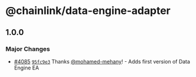 # @chainlink/data-engine-adapter

## 1.0.0

### Major Changes

- [#4085](https://github.com/smartcontractkit/external-adapters-js/pull/4085) [`95fc9e3`](https://github.com/smartcontractkit/external-adapters-js/commit/95fc9e3833803b881d7e71d8e72e6513640b27d1) Thanks [@mohamed-mehany](https://github.com/mohamed-mehany)! - Adds first version of Data Engine EA
